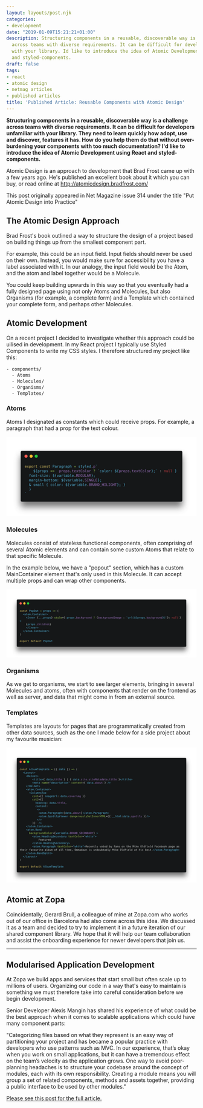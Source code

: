 ```yaml
---
layout: layouts/post.njk
categories:
- development
date: "2019-01-09T15:21:21+01:00"
description: Structuring components in a reusable, discoverable way is a challenge
  across teams with diverse requirements. It can be difficult for developers unfamiliar
  with your library. Id like to introduce the idea of Atomic Development using React
  and styled-components.
draft: false
tags:
- react
- atomic design
- netmag articles
- published articles
title: 'Published Article: Reusable Components with Atomic Design'
---
```

**Structuring components in a reusable, discoverable way is a challenge across teams with diverse requirements. It can be difficult for developers unfamiliar with your library. They need to learn quickly how adopt, use and discover, features it has. How do you help them do that without over-burdening your components with too much documentation? I'd like to introduce the idea of Atomic Development using React and styled-components.**

Atomic Design is an approach to development that Brad Frost came up with a few years ago. He's published an excellent book about it which you can buy, or read online at http://atomicdesign.bradfrost.com/

This post originally appeared in Net Magazine issue 314 under the title "Put Atomic Design into Practice"

## The Atomic Design Approach

Brad Frost's book outlined a way to structure the design of a project based on building things up from the smallest component part.

For example, this could be an input field. Input fields should never be used on their own. Instead, you would make sure for accessibility you have a label associated with it. In our analogy, the input field would be the Atom, and the atom and label together would be a Molecule.

You could keep building upwards in this way so that you eventually had a fully designed page using not only Atoms and Molecules, but also Organisms (for example, a complete form) and a Template which contained your complete form, and perhaps other Molecules.

## Atomic Development

On a recent project I decided to investigate whether this approach could be uilised in development. In my React project I typically use Styled Components to write my CSS styles. I therefore structured my project like this:

```
- components/
  - Atoms
  - Molecules/
  - Organisms/
  - Templates/
```

### Atoms

Atoms I designated as constants which could receive props. For example, a paragraph that had a prop for the text colour.

![reusable components 1](/img/reusable-components-react-1.png)

### Molecules

Molecules consist of stateless functional components, often comprising of several Atomic elements and can contain some custom Atoms that relate to that specific Molecule.

In the example below, we have a "popout" section, which has a custom MainContainer element that's only used in this Molecule. It can accept multiple props and can wrap other components.

![reusable components 2](/img/reusable-components-react-2.png)


### Organisms

As we get to organisms, we start to see larger elements, bringing in several Molecules and atoms, often with components that render on the frontend as well as server, and data that might come in from an external source.


### Templates

Templates are layouts for pages that are programmatically created from other data sources, such as the one I made below for a side project about my favourite musician:

![reusable components 3](/img/reusable-components-react-3.png)
## Atomic at Zopa

Coincidentally, Gerard Brull, a colleague of mine at Zopa.com who works out of our office in Barcelona had also come across this idea. We discussed it as a team and decided to try to implement it in a future iteration of our shared component library.
We hope that it will help our team collaboration and assist the onboarding experience for newer developers that join us.

---
## Modularised Application Development

At Zopa we build apps and services that start small but often scale up to millions of users. Organizing our code in a way that's easy to maintain is something we must therefore take into careful consideration before we begin development.

Senior Developer Alexis Mangin has shared his experience of what could be the best approach when it comes to scalable applications which could have many component parts:

"Categorizing files based on what they represent is an easy way of partitioning your project and has became a popular practice with developers who use patterns such as MVC. In our experience, that’s okay when you work on small applications, but it can have a tremendous effect on the team’s velocity as the application grows. One way to avoid poor-planning headaches is to structure your codebase around the concept of modules, each with its own responsibility. Creating a module means you will group a set of related components, methods and assets together, providing a public interface to be used by other modules."

[Please see this post for the full article.](https://medium.com/@alexmngn/why-react-developers-should-modularize-their-applications-d26d381854c1)
